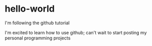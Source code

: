 # hello-world
I'm following the github tutorial

I'm excited to learn how to use github; can't wait to start posting my personal programming projects
